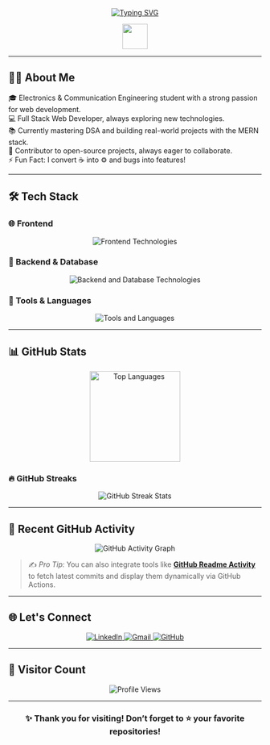 <div align="center">
<a href="https://git.io/typing-svg">
<img src="https://readme-typing-svg.herokuapp.com?lines=Hello,+There!+👋;I'm+Tharun+Vasireddy.;Welcome+to+my+GitHub+👨‍💻;Let's+build+something+awesome+💡" alt="Typing SVG" />
</a>
</div>

<p align="center">
<img src="https://media.giphy.com/media/hvRJCLFzcasrR4ia7z/giphy.gif" width="50" />
</p>

---

## 🙋‍♂️ About Me

🎓 Electronics & Communication Engineering student with a strong passion for web development.  
💻 Full Stack Web Developer, always exploring new technologies.  
📚 Currently mastering DSA and building real-world projects with the MERN stack.  
🚀 Contributor to open-source projects, always eager to collaborate.  
⚡ Fun Fact: I convert ☕ into ⚙️ and bugs into features!

---

## 🛠️ Tech Stack

### 🌐 Frontend
<div align="center">
<img src="https://skillicons.dev/icons?i=html,css,tailwind,js,react,redux" alt="Frontend Technologies" />
</div>

### 🧠 Backend & Database
<div align="center">
<img src="https://skillicons.dev/icons?i=nodejs,express,mongodb" alt="Backend and Database Technologies" />
</div>

### 🧰 Tools & Languages
<div align="center">
<img src="https://skillicons.dev/icons?i=python,c,java,git,vscode" alt="Tools and Languages" />
</div>

---

## 📊 GitHub Stats

<div align="center">
<img src="https://github-readme-stats.vercel.app/api/top-langs/?username=Tharunvasireddi&layout=compact&theme=github_dark" height="180" alt="Top Languages" />
</div>

### 🔥 GitHub Streaks
<div align="center">
<img src="https://github-readme-streak-stats.herokuapp.com/?user=Tharunvasireddi&theme=radical" alt="GitHub Streak Stats" />
</div>

---

## 📌 Recent GitHub Activity

<!-- GitHub Activity Graph -->
<div align="center">
<img src="https://github-readme-activity-graph.vercel.app/graph?username=Tharunvasireddi&theme=react-dark&area=true&hide_border=true" alt="GitHub Activity Graph" />
</div>

> ✍️ *Pro Tip:* You can also integrate tools like [**GitHub Readme Activity**](https://github.com/jamesgeorge007/github-activity-readme) to fetch latest commits and display them dynamically via GitHub Actions.

---

## 🌐 Let's Connect

<div align="center">
<a href="https://linkedin.com/in/tharunvasireddy" target="_blank">
<img src="https://img.shields.io/badge/LinkedIn-%230077B5.svg?style=for-the-badge&logo=linkedin&logoColor=white" alt="LinkedIn" />
</a>
<a href="mailto:tharunvasireddy73@gmail.com">
<img src="https://img.shields.io/badge/Gmail-D14836?style=for-the-badge&logo=gmail&logoColor=white" alt="Gmail" />
</a>
<a href="https://github.com/Tharunvasireddi">
<img src="https://img.shields.io/badge/GitHub-100000?style=for-the-badge&logo=github&logoColor=white" alt="GitHub" />
</a>
</div>

---

## 🧭 Visitor Count

<div align="center">
<img src="https://komarev.com/ghpvc/?username=Tharunvasireddi&style=for-the-badge&color=brightgreen" alt="Profile Views" />
</div>

---

<div align="center">
<h3>✨ Thank you for visiting! Don’t forget to ⭐ your favorite repositories!</h3>
</div>

<!-- Crafted with 💖 by Tharun Vasireddy -->
